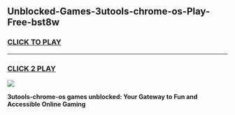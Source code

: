 
## Unblocked-Games-3utools-chrome-os-Play-Free-bst8w
<h3>
<a href="https://premium76.site?title=3utools-chrome-os&ref=21A">CLICK TO PLAY</a></h3>
<hr>

<h3>
<a href="https://premium76.site?title=3utools-chrome-os&ref=21A">CLICK 2 PLAY</a>
  
</h3>

<a href="https://premium76.site?title=3utools-chrome-os&ref=21A"><img src="https://clearcache.store/games.png"></a>


**3utools-chrome-os games unblocked: Your Gateway to Fun and Accessible Online Gaming**

